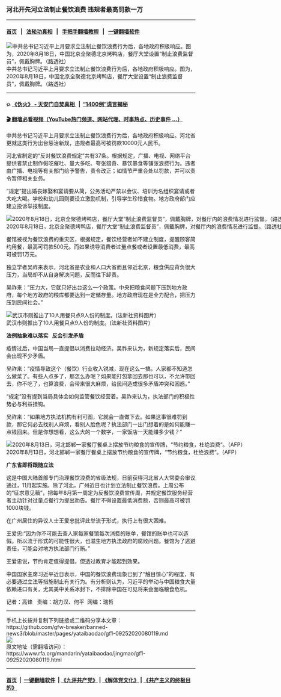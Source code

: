 ### 河北开先河立法制止餐饮浪费    违规者最高罚款一万
------------------------

#### [首页](https://github.com/gfw-breaker/banned-news3/blob/master/README.md) &nbsp;&nbsp;|&nbsp;&nbsp; [法轮功真相](https://github.com/begood0513/basic/blob/master/README.md)  &nbsp;&nbsp;|&nbsp;&nbsp; [手把手翻墙教程](https://github.com/gfw-breaker/guides/wiki)  &nbsp;&nbsp;|&nbsp;&nbsp; [一键翻墙软件](https://github.com/gfw-breaker/nogfw/blob/master/README.md)  



<div id="headerimg">
 <img alt="中共总书记习近平上月要求立法制止餐饮浪费行为后，各地政府积极响应。图为，2020年8月18日，中国北京全聚德北京烤鸭店，餐厅大堂设置“制止浪费监督员”，佩戴胸牌。（路透社）" src="https://www.rfa.org/mandarin/yataibaodao/jingmao/gf1-09252020080119.html/2020-08-18T102850Z_1596135462_RC2AGI90603W_RTRMADP_3_CHINA-FOOD-WASTAGE.jpg/@@images/f8576bb2-79e2-4571-9e5a-c465c610103c.jpeg" title="中共总书记习近平上月要求立法制止餐饮浪费行为后，各地政府积极响应。图为，2020年8月18日，中国北京全聚德北京烤鸭店，餐厅大堂设置“制止浪费监督员”，佩戴胸牌。（路透社）"/>
 <div id="headerimgcontents">
  <div id="headerimgcaption">
   <span>
    中共总书记习近平上月要求立法制止餐饮浪费行为后，各地政府积极响应。图为，2020年8月18日，中国北京全聚德北京烤鸭店，餐厅大堂设置“制止浪费监督员”，佩戴胸牌。（路透社）
   </span>
   <!-- zoomattribute -->
  </div>
  <!-- headerimgcaption -->
 </div>
 <!-- headerimagecontents -->
</div>

<hr/>


#### 💥 [《伪火》 - 天安门自焚真相 ](http://158.247.195.190:10000/videos/blog/weihuo.html)&nbsp; |&nbsp; [“1400例”谎言揭秘  ](http://158.247.195.190:10000/videos/blog/jiexi1400.html)

#### [ 🎬  翻墙必看视频（YouTube热门频道、网站代理、时事热点、历史事件 ...）](https://github.com/gfw-breaker/links/blob/master/banned.md)

<div id="storytext">
 <div>
  <div class="slot_header">
  </div>
 </div>
 <p>
 </p>
 <p>
  中共总书记习近平上月要求立法制止餐饮浪费行为后，各地政府积极响应。河北省更就这类行为出台惩治新规，违规者最高可被罚款10000元人民币。
 </p>
 <p>
  河北省制定的“反对餐饮浪费规定”共有37条。根据规定，广播、电视、网络平台提供者禁止制作假吃催吐、量大多吃、夸张猎奇、暴饮暴食等铺张浪费行为。违者由广播、电视等有关部门给予警告，责令改正；如情节严重会处以罚款，并可以责令暂停相关业务。
 </p>
 <p>
 </p>
 <p>
  <b>
  </b>
 </p>
 <p>
  <b>
  </b>
 </p>
 <p>
  <b>
  </b>
 </p>
 <p>
 </p>
 <p>
  “规定”提出婚丧嫁娶和宴请要从简，公务活动严禁以会议、培训为名组织宴请或者大吃大喝。学校和幼儿园则要设立激励机制，引导学生珍惜食物。地方政府部门应建立投诉举报制度。
 </p>
 <p>
 </p>
 <p>
  <div class="image-inline captioned" style="width:1500px;">
   <div style="width:1500px;">
    <img alt="2020年8月18日，北京全聚德烤鸭店，餐厅大堂“制止浪费监督员”，佩戴胸牌，对餐厅内的浪费情况进行监督。（路透社）" src="https://www.rfa.org/mandarin/yataibaodao/jingmao/gf1-09252020080119.html/2020-08-18T102552Z_2074759257_RC2AGI97H2YI_RTRMADP_3_CHINA-FOOD-WASTAGE.jpg" title="2020年8月18日，北京全聚德烤鸭店，餐厅大堂“制止浪费监督员”，佩戴胸牌，对餐厅内的浪费情况进行监督。（路透社）"/>
   </div>
   <div class="image-caption">
    <span style="width:1500px;">
     2020年8月18日，北京全聚德烤鸭店，餐厅大堂“制止浪费监督员”，佩戴胸牌，对餐厅内的浪费情况进行监督。（路透社）
    </span>
    <span class="copyright">
    </span>
   </div>
  </div>
 </p>
 <p>
  餐馆被视为餐饮浪费的重灾区，根据规定，餐饮经营者如不建立制度，提醒顾客简约用餐，最高可罚款500元。而如果诱导消费者过量点餐或者设置最低消费，最高可被罚1万元。
 </p>
 <p>
  独立学者吴祚来表示，河北省是农业和人口大省而且邻近北京，粮食供应背负很大压力，当局却不从自身解决问题，反而往下卸责。
 </p>
 <p>
  吴祚来：“压力大，它就只好出台这么一个政策。中央把粮食问题下压到地方政府，每个地方政府的粮库都要达到一定储存量。地方政府现在是全力配合，把压力压到民间社会。”
 </p>
 <p>
 </p>
 <p>
  <div class="image-inline captioned" style="width:1200px;">
   <div style="width:1200px;">
    <img alt="武汉市则推出了10人用餐只点9人份的制度。(法新社资料图片)" src="https://www.rfa.org/mandarin/yataibaodao/jingmao/gf1-09252020080119.html/1030877770.jpg" title="武汉市则推出了10人用餐只点9人份的制度。(法新社资料图片)"/>
   </div>
   <div class="image-caption">
    <span style="width:1200px;">
     武汉市则推出了10人用餐只点9人份的制度。(法新社资料图片)
    </span>
    <span class="copyright">
    </span>
   </div>
  </div>
 </p>
 <p>
  <b>
   法例抽象难以落实   反会引发矛盾
  </b>
 </p>
 <p>
  疫情过后，中国当局一直提倡以消费拉动经济。吴祚来认为，新规定落实后，民间会出现不少矛盾。
 </p>
 <p>
  吴祚来：“疫情导致这个（餐饮）行业收入锐减，现在这么一搞，人家都不知道怎么做菜了。有些人点多了，那怎么办呢？如果能打包拿回去那也可以，不允许带回去，你不吃了，也算浪费，会带来很大麻烦，给民间造成很多矛盾冲突和困惑。”
 </p>
 <p>
  “规定”没有提到当局具体会如何监管餐饮经营着。吴祚来认为，执法部门的积极性势必与利益挂钩。
 </p>
 <p>
  吴祚来：“如果地方执法机构有利可图，它就会一直做下去。如果这事很难罚到款，那它何必去找别人麻烦，看别人脸色呢？执法部门一出门想着的是如何能赚一点钱回来。但是你想想看，这么大的一个数字，一家饭店一天能赚多少钱？”
 </p>
 <p>
 </p>
 <p>
  <div class="image-inline captioned" style="width:1500px;">
   <div style="width:1500px;">
    <img alt="2020年8月13日，河北邯郸一家餐厅餐桌上摆放节约粮食的宣传牌，“节约粮食，杜绝浪费“。（AFP）" src="https://www.rfa.org/mandarin/yataibaodao/jingmao/gf1-09252020080119.html/000_1WR1R2.jpg" title="2020年8月13日，河北邯郸一家餐厅餐桌上摆放节约粮食的宣传牌，“节约粮食，杜绝浪费“。（AFP）"/>
   </div>
   <div class="image-caption">
    <span style="width:1500px;">
     2020年8月13日，河北邯郸一家餐厅餐桌上摆放节约粮食的宣传牌，“节约粮食，杜绝浪费“。（AFP）
    </span>
    <span class="copyright">
    </span>
   </div>
  </div>
 </p>
 <p>
  <b>
   广东省即将跟随立法
  </b>
 </p>
 <p>
  这是中国大陆首部专门治理餐饮浪费的省级法规，日前获得河北省人大常委会审议通过，11月起实施。除了河北，广州近日也计划立法制止餐饮浪费。上周公布的“征求意见稿”，把每年8月第一周定为反餐饮浪费宣传周，并规定餐饮服务经营者主动针对过量点餐行为提出劝告。餐厅不得设置最低消费额，否则最高可被罚1000块钱。
 </p>
 <p>
  在广州居住的异议人士王爱忠批评此举流于形式，执行上有很大困难。
 </p>
 <p>
  王爱忠:“因为你不可能去查人家每家餐馆每次消费的账单，餐馆的账单也可以造假。所以流于形式的可能性很大，也滋生地方执法政府的腐败问题。餐馆为了逃避责任，可能会对地方执法部门行贿。”
 </p>
 <p>
  王爱忠说，节约肯定值得提倡，但透过教育才能起到效果。
 </p>
 <p>
  中国国家主席习近平近日表示，中国的餐饮浪费现象已到了“触目惊心”的程度，有必要通过立法等措施制止有关行为。有分析则认为，习近平的举动与中国粮食大量依赖进口有关，尤其美中关系冰封下，不排除中国在可见将来会面临粮食危机。
 </p>
 <p>
 </p>
 <p>
  记者：高锋   责编：胡力汉、何平  网编：瑞哲
 </p>
</div>

<hr/>
手机上长按并复制下列链接或二维码分享本文章：<br/>
https://github.com/gfw-breaker/banned-news3/blob/master/pages/yataibaodao/gf1-09252020080119.md <br/>
<a href='https://github.com/gfw-breaker/banned-news3/blob/master/pages/yataibaodao/gf1-09252020080119.md'><img src='https://github.com/gfw-breaker/banned-news3/blob/master/pages/yataibaodao/gf1-09252020080119.md.png'/></a> <br/>
原文地址（需翻墙访问）：https://www.rfa.org/mandarin/yataibaodao/jingmao/gf1-09252020080119.html


------------------------
#### [首页](https://github.com/gfw-breaker/banned-news3/blob/master/README.md) &nbsp;|&nbsp; [一键翻墙软件](https://github.com/gfw-breaker/nogfw/blob/master/README.md) &nbsp;| [《九评共产党》](https://github.com/gfw-breaker/9ping.md/blob/master/README.md#九评之一评共产党是什么) | [《解体党文化》](https://github.com/gfw-breaker/jtdwh.md/blob/master/README.md) | [《共产主义的终极目的》](https://github.com/gfw-breaker/gczydzjmd.md/blob/master/README.md)


<img src='http://gfw-breaker.win/banned-news3/pages/yataibaodao/gf1-09252020080119.md' width='0px' height='0px'/>
